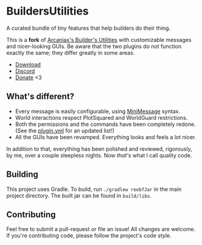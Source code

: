 # BuildersUtilities
A curated bundle of tiny features that help builders do their thing.

This is a **fork** of [Arcaniax's Builder's Utilities][arcaniax-bu] with customizable
messages and nicer-looking GUIs. Be aware that the two plugins do not function
exactly the same; they differ greatly in some areas.

* [Download](https://github.com/TehBrian/BuildersUtilities/releases/latest)
* [Discord](https://thbn.me/discord)
* [Donate](https://github.com/sponsors/TehBrian) <3

[arcaniax-bu]: https://www.spigotmc.org/resources/builders-utilities.42361/

## What's different?

- Every message is easily configurable, using [MiniMessage](https://docs.adventure.kyori.net/minimessage.html) syntax.
- World interactions respect PlotSquared and WorldGuard restrictions.
- Both the permissions and the commands have been completely redone. (See the
  [plugin.yml][plugin.yml] for an updated list!)
- All the GUIs have been revamped. Everything looks and feels a lot nicer.

In addition to that, everything has been polished and reviewed, rigorously, by
me, over a couple sleepless nights. Now *that's* what I call quality code.

[plugin.yml]: https://github.com/TehBrian/BuildersUtilities/blob/main/src/main/resources/plugin.yml

## Building
This project uses Gradle. To build, run `./gradlew reobfJar` in the main
project directory. The built jar can be found in `build/libs`.

## Contributing
Feel free to submit a pull-request or file an issue! All changes are welcome. If
you're contributing code, please follow the project's code style.
